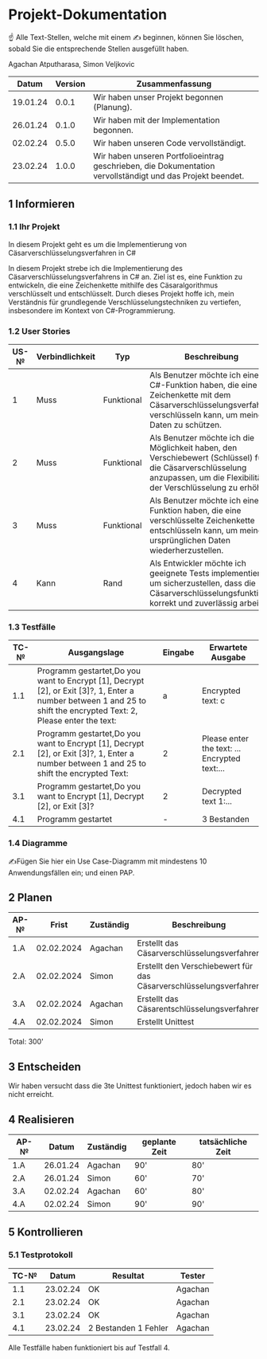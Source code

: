 # Projekt-Dokumentation

☝️ Alle Text-Stellen, welche mit einem ✍️ beginnen, können Sie löschen, sobald Sie die entsprechende Stellen ausgefüllt haben.

Agachan Atputharasa, Simon Veljkovic

| Datum | Version | Zusammenfassung                                              |
| ----- | ------- | ------------------------------------------------------------ |
|19.01.24| 0.0.1|  Wir haben unser Projekt begonnen (Planung). |
|26.01.24| 0.1.0|  Wir haben mit der Implementation begonnen. |
|02.02.24| 0.5.0|  Wir haben unseren Code vervollständigt. |
|23.02.24| 1.0.0|  Wir haben unseren Portfolioeintrag geschrieben, die Dokumentation vervollständigt und das Projekt beendet. |                                                          

## 1 Informieren

### 1.1 Ihr Projekt

In diesem Projekt geht es um die Implementierung von Cäsarverschlüsselungsverfahren in C#

In diesem Projekt strebe ich die Implementierung des Cäsarverschlüsselungsverfahrens in C# an. Ziel ist es, eine Funktion zu entwickeln, die eine Zeichenkette mithilfe des Cäsaralgorithmus verschlüsselt und entschlüsselt. Durch dieses Projekt hoffe ich, mein Verständnis für grundlegende Verschlüsselungstechniken zu vertiefen, insbesondere im Kontext von C#-Programmierung.

### 1.2 User Stories

| US-№ | Verbindlichkeit | Typ  | Beschreibung                       |
| ---- | --------------- | ---- | ---------------------------------- |
| 1 | Muss| Funktional  | Als Benutzer möchte ich eine C#-Funktion haben, die eine Zeichenkette mit dem Cäsarverschlüsselungsverfahren verschlüsseln kann, um meine Daten zu schützen. |
| 2 | Muss | Funktional  | Als Benutzer möchte ich die Möglichkeit haben, den Verschiebewert (Schlüssel) für die Cäsarverschlüsselung anzupassen, um die Flexibilität der Verschlüsselung zu erhöhen. |
| 3 | Muss | Funktional  | Als Benutzer möchte ich eine Funktion haben, die eine verschlüsselte Zeichenkette entschlüsseln kann, um meine ursprünglichen Daten wiederherzustellen. |
| 4 | Kann | Rand| Als Entwickler möchte ich geeignete Tests implementieren, um sicherzustellen, dass die Cäsarverschlüsselungsfunktion korrekt und zuverlässig arbeitet. |


### 1.3 Testfälle

| TC-№ | Ausgangslage | Eingabe | Erwartete Ausgabe |
| ---- | ------------ | ------- | ----------------- |
| 1.1  | Programm gestartet,Do you want to Encrypt [1], Decrypt [2], or Exit [3]?, 1, Enter a number between 1 and 25 to shift the encrypted Text: 2, Please enter the text:              |    a     |  Encrypted text: c                 |
| 2.1  | Programm gestartet,Do you want to Encrypt [1], Decrypt [2], or Exit [3]?, 1, Enter a number between 1 and 25 to shift the encrypted Text:             |  2       |  Please enter the text: ... Encrypted text:...                 |
| 3.1  | Programm gestartet,Do you want to Encrypt [1], Decrypt [2], or Exit [3]?             |  2       |    Decrypted text 1:...               |
| 4.1  | Programm gestartet            |    -     |    3 Bestanden               |



### 1.4 Diagramme

✍️Fügen Sie hier ein Use Case-Diagramm mit mindestens 10 Anwendungsfällen ein; und einen PAP.

## 2 Planen

| AP-№ | Frist | Zuständig | Beschreibung | geplante Zeit |
| ---- | ----- | --------- | ------------ | ------------- |
| 1.A  | 02.02.2024      | Agachan          |  Erstellt das  Cäsarverschlüsselungsverfahren          |   90'            |
| 2.A  | 02.02.2024      | Simon          | Erstellt den Verschiebewert für das Cäsarverschlüsselungsverfahren             | 60'              |
| 3.A  | 02.02.2024      | Agachan          | Erstellt das Cäsarentschlüsselungsverfahren             | 60'              |
| 4.A  | 02.02.2024      | Simon          |  Erstellt Unittest            |   90'            |

Total: 300'



## 3 Entscheiden

Wir haben versucht dass die 3te Unittest funktioniert, jedoch haben wir es nicht erreicht. 

## 4 Realisieren

| AP-№ | Datum | Zuständig | geplante Zeit | tatsächliche Zeit |
| ---- | ----- | --------- | ------------- | ----------------- |
| 1.A  | 26.01.24      | Agachan          | 90'              |   80'                |
| 2.A  | 26.01.24      | Simon          |  60'             |     70'              |
| 3.A  | 02.02.24      | Agachan          | 60'              |   80'                |
| 4.A  | 02.02.24      | Simon          |   90'            |     90'              |
  


## 5 Kontrollieren

### 5.1 Testprotokoll

| TC-№ | Datum | Resultat | Tester |
| ---- | ----- | -------- | ------ |
| 1.1  | 23.02.24      | OK         | Agachan       |
| 2.1  | 23.02.24      | OK         | Agachan       |
| 3.1  | 23.02.24      | OK         | Agachan       |
| 4.1  | 23.02.24      | 2 Bestanden 1 Fehler         | Agachan       |


Alle Testfälle haben funktioniert bis auf Testfall 4.
